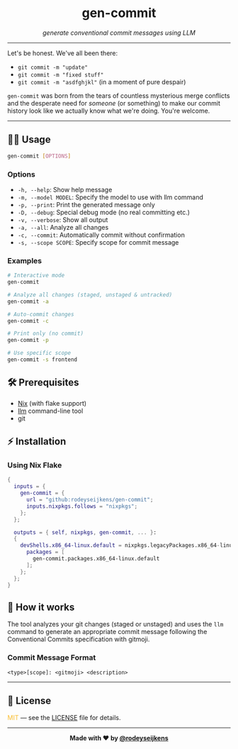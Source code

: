 <div align="center">
  <h1>gen-commit</h1>
  <i>generate conventional commit messages using LLM</i>
</div>

---

Let's be honest. We've all been there:

- `git commit -m "update"`
- `git commit -m "fixed stuff"`
- `git commit -m "asdfghjkl"` (in a moment of pure despair)

`gen-commit` was born from the tears of countless mysterious merge conflicts and the desperate need for _someone_ (or something) to make our commit history look like we actually know what we're doing. You're welcome.

---

## 🧑‍💻 Usage

```bash
gen-commit [OPTIONS]
```

### Options

- `-h, --help`: Show help message
- `-m, --model MODEL`: Specify the model to use with llm command
- `-p, --print`: Print the generated message only
- `-D, --debug`: Special debug mode (no real committing etc.)
- `-v, --verbose`: Show all output
- `-a, --all`: Analyze all changes
- `-c, --commit`: Automatically commit without confirmation
- `-s, --scope SCOPE`: Specify scope for commit message

### Examples

```bash
# Interactive mode
gen-commit

# Analyze all changes (staged, unstaged & untracked)
gen-commit -a

# Auto-commit changes
gen-commit -c

# Print only (no commit)
gen-commit -p

# Use specific scope
gen-commit -s frontend
```

## 🛠️ Prerequisites

- [Nix](https://nixos.org/download.html) (with flake support)
- [llm](https://github.com/simonw/llm) command-line tool
- git

## ⚡ Installation

### Using Nix Flake

```nix
{
  inputs = {
    gen-commit = {
      url = "github:rodeyseijkens/gen-commit";
      inputs.nixpkgs.follows = "nixpkgs";
    };
  };

  outputs = { self, nixpkgs, gen-commit, ... }:
  {
    devShells.x86_64-linux.default = nixpkgs.legacyPackages.x86_64-linux.mkShell {
      packages = [
        gen-commit.packages.x86_64-linux.default
      ];
    };
  };
}
```

## 🧠 How it works

The tool analyzes your git changes (staged or unstaged) and uses the `llm` command to generate an appropriate commit message following the Conventional Commits specification with gitmoji.

### Commit Message Format

```text
<type>[scope]: <gitmoji> <description>
```

---

## 📜 License

<span style="color:#fabd2f">MIT</span> — see the [LICENSE](../../LICENSE) file for details.

---

<p align="center">
  <b>Made with ❤️ by <a href="https://github.com/rodeyseijkens">@rodeyseijkens</a></b>
</p>
